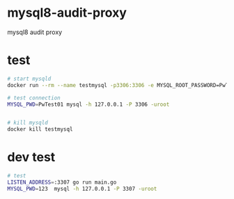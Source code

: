 # mysql8-audit-proxy
mysql8 audit proxy



# test

```bash
# start mysqld
docker run --rm --name testmysql -p3306:3306 -e MYSQL_ROOT_PASSWORD=PwTest01 -d mysql:8

# test connection
MYSQL_PWD=PwTest01 mysql -h 127.0.0.1 -P 3306 -uroot


# kill mysqld
docker kill testmysql

```

# dev test
```bash
# test
LISTEN_ADDRESS=:3307 go run main.go
MYSQL_PWD=123  mysql -h 127.0.0.1 -P 3307 -uroot  

```